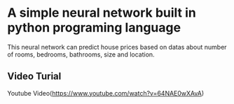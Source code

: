 # A simple neural network built in python programing language

This neural network can predict house prices based on datas about number of rooms, bedrooms, bathrooms, size and location.

## Video Turial

Youtube Video(https://www.youtube.com/watch?v=64NAE0wXAvA)
